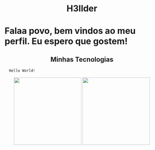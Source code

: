 <div align="center"><h1>H3llder</h1></div>

# Falaa povo, bem vindos ao meu perfil. Eu espero que gostem!
<div align="center">
  <h2>Minhas Tecnologias</h2>
  
  <p>
  
  </p>
</div>

```js
  Hello World!
```

<div align="center"> 
<img height="220em" src="https://github-readme-stats.vercel.app/api?username=H3llder&show_icons=true&t&theme=onedark"/>
<img height="220em" src="https://github-readme-stats.vercel.app/api/top-langs/?username=H3llder&langs_count=5)](https://github.com/anuraghazra/github-readme-statsCompact&theme=onedark"/>
</div>


